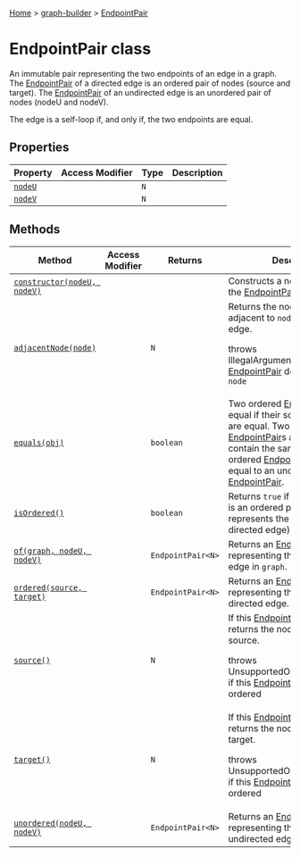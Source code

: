 [Home](./index) &gt; [graph-builder](./graph-builder.md) &gt; [EndpointPair](./graph-builder.endpointpair.md)

# EndpointPair class

An immutable pair representing the two endpoints of an edge in a graph. The [EndpointPair](./graph-builder.endpointpair.md) of a directed edge is an ordered pair of nodes (<!-- -->source and target<!-- -->). The [EndpointPair](./graph-builder.endpointpair.md) of an undirected edge is an unordered pair of nodes (<!-- -->nodeU and nodeV<!-- -->).

<p>The edge is a self-loop if, and only if, the two endpoints are equal.

## Properties

|  Property | Access Modifier | Type | Description |
|  --- | --- | --- | --- |
|  [`nodeU`](./graph-builder.endpointpair.nodeu.md) |  | `N` |  |
|  [`nodeV`](./graph-builder.endpointpair.nodev.md) |  | `N` |  |

## Methods

|  Method | Access Modifier | Returns | Description |
|  --- | --- | --- | --- |
|  [`constructor(nodeU, nodeV)`](./graph-builder.endpointpair.constructor.md) |  |  | Constructs a new instance of the [EndpointPair](./graph-builder.endpointpair.md) class |
|  [`adjacentNode(node)`](./graph-builder.endpointpair.adjacentnode.md) |  | `N` | Returns the node that is adjacent to `node` along the origin edge.<p/>throws IllegalArgumentException if this [EndpointPair](./graph-builder.endpointpair.md) does not contain `node` |
|  [`equals(obj)`](./graph-builder.endpointpair.equals.md) |  | `boolean` | Two ordered [EndpointPair](./graph-builder.endpointpair.md)<!-- -->s are equal if their source and target are equal. Two unordered [EndpointPair](./graph-builder.endpointpair.md)<!-- -->s are equal if they contain the same nodes. An ordered [EndpointPair](./graph-builder.endpointpair.md) is never equal to an unordered [EndpointPair](./graph-builder.endpointpair.md)<!-- -->. |
|  [`isOrdered()`](./graph-builder.endpointpair.isordered.md) |  | `boolean` | Returns `true` if this [EndpointPair](./graph-builder.endpointpair.md) is an ordered pair (i.e. represents the endpoints of a directed edge). |
|  [`of(graph, nodeU, nodeV)`](./graph-builder.endpointpair.of.md) |  | `EndpointPair<N>` | Returns an [EndpointPair](./graph-builder.endpointpair.md) representing the endpoints of an edge in `graph`<!-- -->. |
|  [`ordered(source, target)`](./graph-builder.endpointpair.ordered.md) |  | `EndpointPair<N>` | Returns an [EndpointPair](./graph-builder.endpointpair.md) representing the endpoints of a directed edge. |
|  [`source()`](./graph-builder.endpointpair.source.md) |  | `N` | If this [EndpointPair](./graph-builder.endpointpair.md) isOrdered<!-- -->, returns the node which is the source.<p/>throws UnsupportedOperationException if this [EndpointPair](./graph-builder.endpointpair.md) is not ordered |
|  [`target()`](./graph-builder.endpointpair.target.md) |  | `N` | If this [EndpointPair](./graph-builder.endpointpair.md) isOrdered<!-- -->, returns the node which is the target.<p/>throws UnsupportedOperationException if this [EndpointPair](./graph-builder.endpointpair.md) is not ordered |
|  [`unordered(nodeU, nodeV)`](./graph-builder.endpointpair.unordered.md) |  | `EndpointPair<N>` | Returns an [EndpointPair](./graph-builder.endpointpair.md) representing the endpoints of an undirected edge. |

